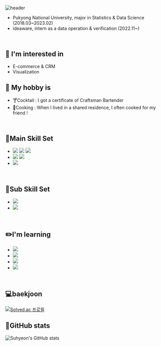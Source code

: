 ![header](https://capsule-render.vercel.app/api?type=Waving&color=F8B195&height=250&section=header&text=%20♥Welcome♥&fontSize=70&fontAlignY=30&desc=Suhyeon's%20Github&descSize=25&descAlign=80&descAlignY=50)

- Pukyong National University, major in Statistics & Data Science (2018.03~2023.02)
- ideaware, intern as a data operation & verification (2022.11~)
<br>

## 🙆‍ I'm interested in
- E-commerce & CRM
- Visualization

## 🤭 My hobby is
- 🍸Cocktail : I got a certificate of Craftsman Bartender
- 🍳Cooking : When I lived in a shared residence, I often cooked for my friend !
<br>

## 🚀Main Skill Set
- <img src="https://img.shields.io/badge/Python-3766AB?style=flat-square&logo=Python&logoColor=white"/> <img src="https://img.shields.io/badge/jupyter-F37626?style=flat&logo=Jupyter&logoColor=white"/> <img src="https://img.shields.io/badge/Google Colab-F9AB00?style=flat&logo=Google Colab&logoColor=white"/>
- <img src="https://img.shields.io/badge/R-276DC3?style=flat&logo=R&logoColor=white"/> <img src="https://img.shields.io/badge/RStudio-75AADB?style=flat&logo=RStudio&logoColor=white"/>
- <img src="https://img.shields.io/badge/SQL-4479A1?style=flat&logo=MySQL&logoColor=white"/>
<br>

## 🚀Sub Skill Set
- <img src="https://img.shields.io/badge/Figma-F24E1E?style=flat&logo=Figma&logoColor=white"/>
- <img src="https://img.shields.io/badge/Tableau-E97627?style=flat&logo=Tableau&logoColor=white"/>
<br>

## ✏️I'm learning
- <img src="https://img.shields.io/badge/Amazon AWS-232F3E?style=flat&logo=Amazon AWS&logoColor=white"/> 
- <img src="https://img.shields.io/badge/JavaScript-F7DF1E?style=flat&logo=JavaScript&logoColor=white"/>
- <img src="https://img.shields.io/badge/Apache-D22128?style=flat&logo=Apache&logoColor=white"/>
- <img src="https://img.shields.io/badge/Ubuntu-E95420?style=flat&logo=Ubuntu&logoColor=white"/>
<br>


## 💻baekjoon
[![Solved.ac 프로필](http://mazassumnida.wtf/api/v2/generate_badge?boj=tngus4334)](https://solved.ac/tngus4334)

## 🐾GitHub stats
![Suhyeon's GitHub stats](https://github-readme-stats.vercel.app/api?username=tngus4334&show_icons=true&theme=radical)
